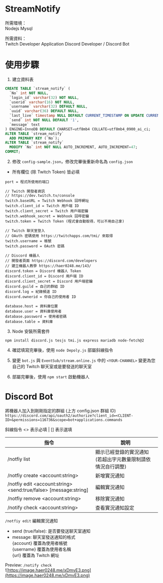 # StreamNotify

所需環境：  
Nodejs Mysql

所需資料：  
Twitch Developer Application
Discord Developer / Discord Bot

# 使用步驟
1. 建立資料表
```sql
CREATE TABLE `stream_notify` (
  `No` int NOT NULL,
  `login_id` varchar(32) NOT NULL,
  `userid` varchar(16) NOT NULL,
  `username` varchar(32) DEFAULT NULL,
  `uuid` varchar(36) DEFAULT NULL,
  `last_live` timestamp NULL DEFAULT CURRENT_TIMESTAMP ON UPDATE CURRENT_TIMESTAMP,
  `send` int NOT NULL DEFAULT '1',
  `message` text
) ENGINE=InnoDB DEFAULT CHARSET=utf8mb4 COLLATE=utf8mb4_0900_ai_ci;
ALTER TABLE `stream_notify`
  ADD PRIMARY KEY (`No`);
ALTER TABLE `stream_notify`
  MODIFY `No` int NOT NULL AUTO_INCREMENT, AUTO_INCREMENT=47;
COMMIT;
```

2. 修改 `config-sample.json`，修改完畢後重新命名為 `config.json`
* 所有欄位 (除 Twitch Token) 皆必填
```
port = 程式所使用的端口

// Twitch 開發者資訊
// https://dev.twitch.tv/console
twitch.baseURL = Twitch Webhook 回呼網址
twitch.client_id = Twitch 用戶端 ID
twitch.client_secret = Twitch 用戶端密鑰
twitch.webhook_secret = Webhook 回呼密鑰
twitch.token = Twitch Token (程式會自動取得，可以不用自己拿)

// Twitch 聊天室登入
// OAuth 密碼使用 https://twitchapps.com/tmi/ 來取得
twitch.username = 帳號
twitch.password = OAuth 密碼

// Discord 機器人
// 開發者頁面 https://discord.com/developers
// 建立機器人教學 https://haer0248.me/143/
discord.token = Discord 機器人 Token
discord.client_id = Discord 用戶端 ID
discord.client_secret = Discord 用戶端密鑰
discord.guild = 自己的群組 ID
discord.log = 紀錄頻道 ID
discord.ownerid = 你自己的使用者 ID

database.host = 資料庫位置
database.user = 資料庫使用者
database.password = 使用者密碼
database.table = 資料庫
```

3. Node 安裝所需套件
```
npm install discord.js tesjs tmi.js express mariadb node-fetch@2
```

4. 確認填寫完畢後，使用 `node Depoly.js` 部屬斜線指令

5. 變更 `bot.js` 與 `EventSub/stream.online.js` 中的 `<YOUR-CHANNEL>`
變更為您自己的 Twitch 聊天室或是要發送的聊天室

6. 部屬完畢後，使用 `npm start` 啟動機器人

# Discord Bot
將機器人加入到剛剛指定的群組 (上方 config.json 群組 ID)
`https://discord.com/api/oauth2/authorize?client_id=<CLIENT-ID>&permissions=116736&scope=bot+applications.commands`

斜線指令
<> 表示必填 | [] 表示選填

| 指令 | 說明 |
|-----|------|
| /notfiy list | 顯示已經登錄的實況通知 (若超出字元數量限制請依情況自行調整) |
| /notfiy create \<account:string\> | 新增實況通知 |
| /notfiy edit \<account:string\> \<send:true/false\> [message:string] | 編輯實況通知 |
| /notfiy remove \<account:string\> | 移除實況通知 |
| /notify check \<account:string\> | 查看實況通知設定 |

`/notfiy edit` 編輯實況通知
- send (true/false): 是否要發送聊天室通知
- message: 聊天室發送通知的格式  
{account} 覆蓋為使用者帳號  
{username} 覆蓋為使用者名稱  
{url} 覆蓋為 Twitch 網址

Preview: `/notify check`  
![https://image.haer0248.me/xDmvE3.png](https://image.haer0248.me/xDmvE3.png)